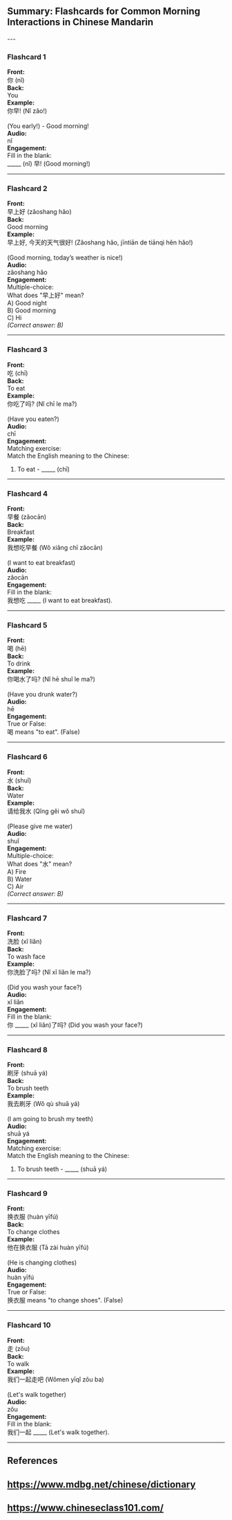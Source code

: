 ## Summary: Flashcards for Common Morning Interactions in Chinese Mandarin<br>
---<br>

### Flashcard 1
**Front:**  
你 (nǐ) <br> 
**Back:**  
You  
**Example:**  
你早! (Nǐ zǎo!) <br>  
(You early!) - Good morning!  
**Audio:**  
nǐ  
**Engagement:**  
Fill in the blank:  
_____ (nǐ) 早! (Good morning!)

---

### Flashcard 2
**Front:**  
早上好 (zǎoshang hǎo) <br> 
**Back:**  
Good morning  
**Example:**  
早上好, 今天的天气很好! (Zǎoshang hǎo, jīntiān de tiānqì hěn hǎo!) <br>  
(Good morning, today’s weather is nice!)  
**Audio:**  
zǎoshang hǎo  
**Engagement:**  
Multiple-choice:  
What does "早上好" mean?  
A) Good night  
B) Good morning  
C) Hi  
*(Correct answer: B)*

---

### Flashcard 3
**Front:**  
吃 (chī) <br> 
**Back:**  
To eat  
**Example:**  
你吃了吗? (Nǐ chī le ma?) <br>  
(Have you eaten?)  
**Audio:**  
chī  
**Engagement:**  
Matching exercise:  
Match the English meaning to the Chinese:  
1. To eat - _____ (chī)

---

### Flashcard 4
**Front:**  
早餐 (zǎocān) <br> 
**Back:**  
Breakfast  
**Example:**  
我想吃早餐 (Wǒ xiǎng chī zǎocān) <br>  
(I want to eat breakfast)  
**Audio:**  
zǎocān  
**Engagement:**  
Fill in the blank:  
我想吃 _____ (I want to eat breakfast).

---

### Flashcard 5
**Front:**  
喝 (hē) <br> 
**Back:**  
To drink  
**Example:**  
你喝水了吗? (Nǐ hē shuǐ le ma?) <br>  
(Have you drunk water?)  
**Audio:**  
hē  
**Engagement:**  
True or False:  
喝 means "to eat". (False)

---

### Flashcard 6
**Front:**  
水 (shuǐ) <br> 
**Back:**  
Water  
**Example:**  
请给我水 (Qǐng gěi wǒ shuǐ) <br>  
(Please give me water)  
**Audio:**  
shuǐ  
**Engagement:**  
Multiple-choice:  
What does "水" mean?  
A) Fire  
B) Water  
C) Air  
*(Correct answer: B)*

---

### Flashcard 7
**Front:**  
洗脸 (xǐ liǎn) <br> 
**Back:**  
To wash face  
**Example:**  
你洗脸了吗? (Nǐ xǐ liǎn le ma?) <br>  
(Did you wash your face?)  
**Audio:**  
xǐ liǎn  
**Engagement:**  
Fill in the blank:  
你 _____ (xǐ liǎn)了吗? (Did you wash your face?)

---

### Flashcard 8
**Front:**  
刷牙 (shuā yá) <br> 
**Back:**  
To brush teeth  
**Example:**  
我去刷牙 (Wǒ qù shuā yá) <br>  
(I am going to brush my teeth)  
**Audio:**  
shuā yá  
**Engagement:**  
Matching exercise:  
Match the English meaning to the Chinese:  
1. To brush teeth - _____ (shuā yá)

---

### Flashcard 9
**Front:**  
换衣服 (huàn yīfú) <br> 
**Back:**  
To change clothes  
**Example:**  
他在换衣服 (Tā zài huàn yīfú) <br>  
(He is changing clothes)  
**Audio:**  
huàn yīfú  
**Engagement:**  
True or False:  
换衣服 means "to change shoes". (False)

---

### Flashcard 10
**Front:**  
走 (zǒu) <br> 
**Back:**  
To walk  
**Example:**  
我们一起走吧 (Wǒmen yīqǐ zǒu ba) <br>  
(Let's walk together)  
**Audio:**  
zǒu  
**Engagement:**  
Fill in the blank:  
我们一起 _____ (Let's walk together).

---

## References
## https://www.mdbg.net/chinese/dictionary
## https://www.chineseclass101.com/